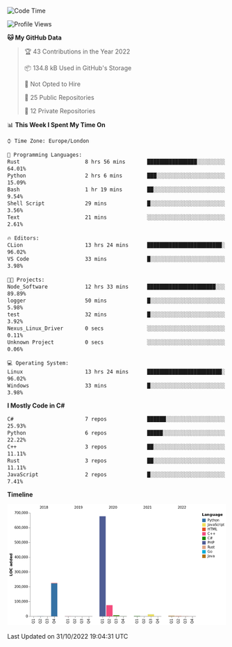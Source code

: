<!--START_SECTION:waka-->
![Code Time](http://img.shields.io/badge/Code%20Time-350%20hrs%204%20mins-blue)

![Profile Views](http://img.shields.io/badge/Profile%20Views-0-blue)

**🐱 My GitHub Data** 

> 🏆 43 Contributions in the Year 2022
 > 
> 📦 134.8 kB Used in GitHub's Storage 
 > 
> 🚫 Not Opted to Hire
 > 
> 📜 25 Public Repositories 
 > 
> 🔑 12 Private Repositories  
 > 
📊 **This Week I Spent My Time On** 

```text
⌚︎ Time Zone: Europe/London

💬 Programming Languages: 
Rust                     8 hrs 56 mins       ████████████████░░░░░░░░░   64.01% 
Python                   2 hrs 6 mins        ███░░░░░░░░░░░░░░░░░░░░░░   15.09% 
Bash                     1 hr 19 mins        ██░░░░░░░░░░░░░░░░░░░░░░░   9.54% 
Shell Script             29 mins             █░░░░░░░░░░░░░░░░░░░░░░░░   3.56% 
Text                     21 mins             ░░░░░░░░░░░░░░░░░░░░░░░░░   2.61%

🔥 Editors: 
CLion                    13 hrs 24 mins      ████████████████████████░   96.02% 
VS Code                  33 mins             █░░░░░░░░░░░░░░░░░░░░░░░░   3.98%

🐱‍💻 Projects: 
Node_Software            12 hrs 33 mins      ██████████████████████░░░   89.89% 
logger                   50 mins             █░░░░░░░░░░░░░░░░░░░░░░░░   5.98% 
test                     32 mins             █░░░░░░░░░░░░░░░░░░░░░░░░   3.92% 
Nexus_Linux_Driver       0 secs              ░░░░░░░░░░░░░░░░░░░░░░░░░   0.11% 
Unknown Project          0 secs              ░░░░░░░░░░░░░░░░░░░░░░░░░   0.06%

💻 Operating System: 
Linux                    13 hrs 24 mins      ████████████████████████░   96.02% 
Windows                  33 mins             █░░░░░░░░░░░░░░░░░░░░░░░░   3.98%

```

**I Mostly Code in C#** 

```text
C#                       7 repos             ██████░░░░░░░░░░░░░░░░░░░   25.93% 
Python                   6 repos             █████░░░░░░░░░░░░░░░░░░░░   22.22% 
C++                      3 repos             ██░░░░░░░░░░░░░░░░░░░░░░░   11.11% 
Rust                     3 repos             ██░░░░░░░░░░░░░░░░░░░░░░░   11.11% 
JavaScript               2 repos             █░░░░░░░░░░░░░░░░░░░░░░░░   7.41%

```


**Timeline**

![Chart not found](https://raw.githubusercontent.com/Jirubizu/Jirubizu/master/charts/bar_graph.png) 


 Last Updated on 31/10/2022 19:04:31 UTC
<!--END_SECTION:waka-->